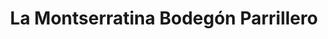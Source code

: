 ---
title: "La Montserratina Bodegón Parrillero"
url: /caracas/la-montserratina-bodegon-parrillero-paris/
shop: comodidad
---